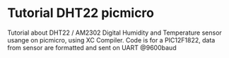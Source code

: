 # Tutorial DHT22 picmicro

Tutorial about DHT22 / AM2302 Digital Humidity and Temperature sensor usange on picmicro, using XC Compiler.
Code is for a PIC12F1822, data from sensor are formatted and sent on UART @9600baud
